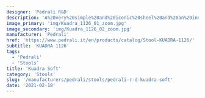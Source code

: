 ```yaml
---
designer: 'Pedrali R&D'
description: 'A%20very%20simple%20and%20iconic%20sheel%20and%20an%20innovative%20curved%20backrest%20make%20Kuadra%20collection%20comfortable%20and%20versatile.%20Barstool%20with%20upholstered%20shell%20in%20fabric%20or%20simil%20leather%20and%20square%20section%20steel%20tube%20frame%2020x20%20mm.%20Seat%20height%20820%20mm.'
image_primary: 'img/Kuadra_1126_01_zoom.jpg'
image_secondary: 'img/Kuadra_1126_02_zoom.jpg'
manufacturer: 'Pedrali'
href: 'https://www.pedrali.it/en/products/catalog/Stool-KUADRA-1126/'
subtitle: 'KUADRA 1126'
tags:
  - 'Pedrali'
  - 'Stools'
title: 'Kuadra Soft'
category: 'Stools'
slug: '/manufacturers/pedrali/stools/pedrali-r-d-kuadra-soft'
date: '2021-02-18'
---
```

